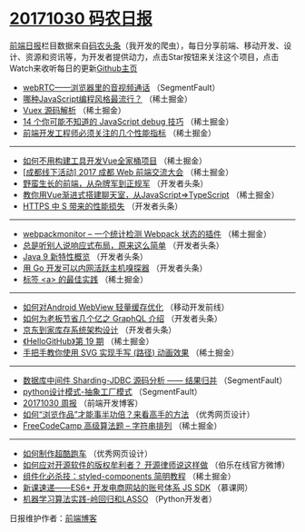 # [20171030 码农日报](http://hao.caibaojian.com/date/2017/10/30)

[前端日报](http://caibaojian.com/c/news)栏目数据来自[码农头条](http://hao.caibaojian.com/)（我开发的爬虫），每日分享前端、移动开发、设计、资源和资讯等，为开发者提供动力，点击Star按钮来关注这个项目，点击Watch来收听每日的更新[Github主页](https://github.com/kujian/frontendDaily)
* [webRTC——浏览器里的音视频通话](http://hao.caibaojian.com/54915.html) （SegmentFault）
* [哪种JavaScript编程风格最流行？](http://hao.caibaojian.com/54928.html) （稀土掘金）
* [Vuex 源码解析](http://hao.caibaojian.com/54932.html) （稀土掘金）
* [14 个你可能不知道的 JavaScript debug 技巧](http://hao.caibaojian.com/54927.html) （稀土掘金）
* [前端开发工程师必须关注的几个性能指标](http://hao.caibaojian.com/54918.html) （稀土掘金）

***
* [如何不用构建工具开发Vue全家桶项目](http://hao.caibaojian.com/54929.html) （稀土掘金）
* [[成都线下活动] 2017 成都 Web 前端交流大会](http://hao.caibaojian.com/54921.html) （稀土掘金）
* [野蛮生长的前端，从杂牌军到正规军](http://hao.caibaojian.com/54954.html) （开发者头条）
* [教你用Vue渐进式搭建聊天室，从JavaScript=&gt;TypeScript](http://hao.caibaojian.com/54930.html) （稀土掘金）
* [HTTPS 中 S 带来的性能损失](http://hao.caibaojian.com/54959.html) （开发者头条）

***
* [webpackmonitor &#8211; 一个统计检测 Webpack 状态的插件](http://hao.caibaojian.com/54920.html) （稀土掘金）
* [总是听别人说响应式布局，原来这么简单](http://hao.caibaojian.com/54955.html) （开发者头条）
* [Java 9 新特性概览](http://hao.caibaojian.com/54956.html) （开发者头条）
* [用 Go 开发可以内网活跃主机嗅探器](http://hao.caibaojian.com/54957.html) （开发者头条）
* [标签 &lt;a&gt; 的最佳实践](http://hao.caibaojian.com/54933.html) （稀土掘金）

***
* [如何对Android WebView 轻量缓存优化](http://hao.caibaojian.com/54969.html) （移动开发前线）
* [如何为老板节省几个亿之 GraphQL 介绍](http://hao.caibaojian.com/54951.html) （开发者头条）
* [京东到家库存系统架构设计](http://hao.caibaojian.com/54952.html) （开发者头条）
* [《HelloGitHub》第 19 期](http://hao.caibaojian.com/54925.html) （稀土掘金）
* [手把手教你使用 SVG 实现手写 (路径) 动画效果](http://hao.caibaojian.com/54926.html) （稀土掘金）

***
* [数据库中间件 Sharding-JDBC 源码分析 —— 结果归并](http://hao.caibaojian.com/54916.html) （SegmentFault）
* [python设计模式-抽象工厂模式](http://hao.caibaojian.com/54917.html) （SegmentFault）
* [20171030 周报](http://hao.caibaojian.com/54974.html) （前端开发博客）
* [如何“浏览作品”才能事半功倍？来看高手的方法](http://hao.caibaojian.com/54975.html) （优秀网页设计）
* [FreeCodeCamp 高级算法题 &#8211; 字符串排列](http://hao.caibaojian.com/54919.html) （稀土掘金）

***
* [如何制作超酷跑车](http://hao.caibaojian.com/54976.html) （优秀网页设计）
* [如何应对开源软件的版权牟利者？ 开源律师说这样做](http://hao.caibaojian.com/54977.html) （伯乐在线官方微博）
* [组件化必杀技：styled-components 简明教程](http://hao.caibaojian.com/54931.html) （稀土掘金）
* [新课速递——ES6+ 开发电商网站的账号体系 JS SDK](http://hao.caibaojian.com/54967.html) （慕课网）
* [机器学习算法实践-岭回归和LASSO](http://hao.caibaojian.com/54968.html) （Python开发者）

日报维护作者：[前端博客](http://caibaojian.com/) 
